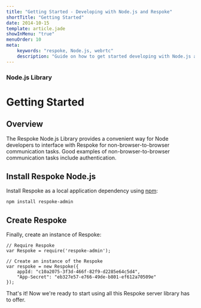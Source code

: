 ```yaml
---
title: "Getting Started - Developing with Node.js and Respoke"
shortTitle: "Getting Started"
date: 2014-10-15
template: article.jade
showInMenu: "true"
menuOrder: 10
meta:
    keywords: "respoke, Node.js, webrtc"
    description: "Guide on how to get started developing with Node.js and Respoke."
---
```


### Node.js Library
# Getting Started

## Overview

The Respoke Node.js Library provides a convenient way for Node developers to interface with Respoke for
non-browser-to-browser communication tasks. Good examples of non-browser-to-browser communication tasks include
authentication.

## Install Respoke Node.js

Install Respoke as a local application dependency using [npm](https://www.npmjs.com/):

    npm install respoke-admin

## Create Respoke

Finally, create an instance of Respoke:

    // Require Respoke
    var Respoke = require('respoke-admin');

    // Create an instance of the Respoke
    var respoke = new Respoke({
        appId: "c10a2075-3f3d-466f-82f9-d2285e64c5d4",
        "App-Secret": "eb327e57-e766-49de-b801-ef612a70509e"
    });

That's it! Now we're ready to start using all this Respoke server library has to offer.

